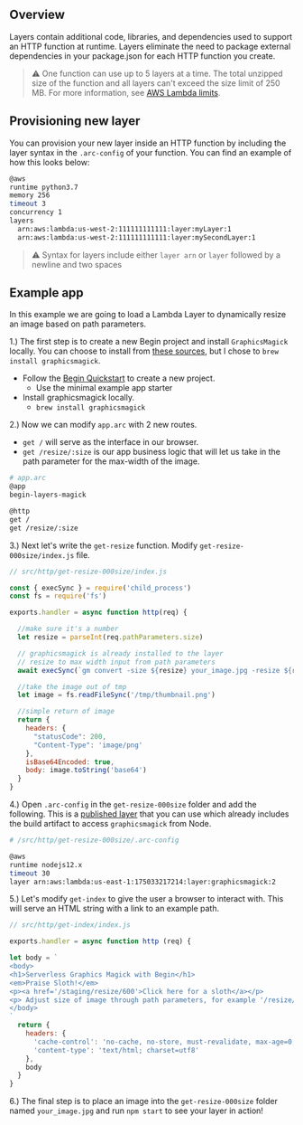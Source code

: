 ## Overview

Layers contain additional code, libraries, and dependencies used to support an HTTP function at runtime. Layers eliminate the need to package external dependencies in your package.json for each HTTP function you create.

> ⚠️ One function can use up to 5 layers at a time. The total unzipped size of the function and all layers can't exceed the size limit of 250 MB. For more information, see [AWS Lambda limits](https://docs.aws.amazon.com/lambda/latest/dg/limits.html).


## Provisioning new layer

You can provision your new layer inside an HTTP function by including the layer syntax in the `.arc-config` of your function. You can find an example of how this looks below:

```bash
@aws
runtime python3.7
memory 256
timeout 3
concurrency 1
layers
  arn:aws:lambda:us-west-2:111111111111:layer:myLayer:1
  arn:aws:lambda:us-west-2:111111111111:layer:mySecondLayer:1
```
> ⚠️ Syntax for layers include either `layer arn` or `layer` followed by a newline and two spaces

## Example app

In this example we are going to load a Lambda Layer to dynamically resize an image based on path parameters.

1.) The first step is to create a new Begin project and install `GraphicsMagick` locally. You can choose to install from [these sources](http://www.graphicsmagick.org/README.html), but I chose to `brew install graphicsmagick`.

  - Follow the [Begin Quickstart](/en/guides/quickstart) to create a new project.
    - Use the minimal example app starter
  - Install graphicsmagick locally.
    - `brew install graphicsmagick`

2.) Now we can modify `app.arc` with 2 new routes.

  - `get /` will serve as the interface in our browser.
  - `get /resize/:size` is our app business logic that will let us take in the path parameter for the max-width of the image.

```bash
# app.arc
@app
begin-layers-magick

@http
get /
get /resize/:size
```

3.) Next let's write the `get-resize` function. Modify `get-resize-000size/index.js` file.

```js
// src/http/get-resize-000size/index.js

const { execSync } = require('child_process')
const fs = require('fs')

exports.handler = async function http(req) {

  //make sure it's a number
  let resize = parseInt(req.pathParameters.size)

  // graphicsmagick is already installed to the layer
  // resize to max width input from path parameters
  await execSync(`gm convert -size ${resize} your_image.jpg -resize ${resize} +profile "*" /tmp/thumbnail.png`, { encoding: 'utf8', stdio: 'inherit' })

  //take the image out of tmp
  let image = fs.readFileSync('/tmp/thumbnail.png')

  //simple return of image
  return {
    headers: {
      "statusCode": 200,
      "Content-Type": 'image/png'
    },
    isBase64Encoded: true,
    body: image.toString('base64')
  }
}
```

4.) Open `.arc-config` in the `get-resize-000size` folder and add the following. This is a [published layer](https://github.com/rpidanny/gm-lambda-layer) that you can use which already includes the build artifact to access `graphicsmagick` from Node.

```bash
# /src/http/get-resize-000size/.arc-config

@aws
runtime nodejs12.x
timeout 30
layer arn:aws:lambda:us-east-1:175033217214:layer:graphicsmagick:2

```

5.) Let's modify `get-index` to give the user a browser to interact with. This will serve an HTML string with a link to an example path.

```js
// src/http/get-index/index.js

exports.handler = async function http (req) {

let body = `
<body>
<h1>Serverless Graphics Magick with Begin</h1>
<em>Praise Sloth!</em>
<p><a href='/staging/resize/600'>Click here for a sloth</a></p>
<p> Adjust size of image through path parameters, for example '/resize/200' will return the image with max width of 200px.
</body>
`
  return {
    headers: {
      'cache-control': 'no-cache, no-store, must-revalidate, max-age=0, s-maxage=0',
      'content-type': 'text/html; charset=utf8'
    },
    body
  }
}
```

6.) The final step is to place an image into the `get-resize-000size` folder named `your_image.jpg` and run `npm start` to see your layer in action!